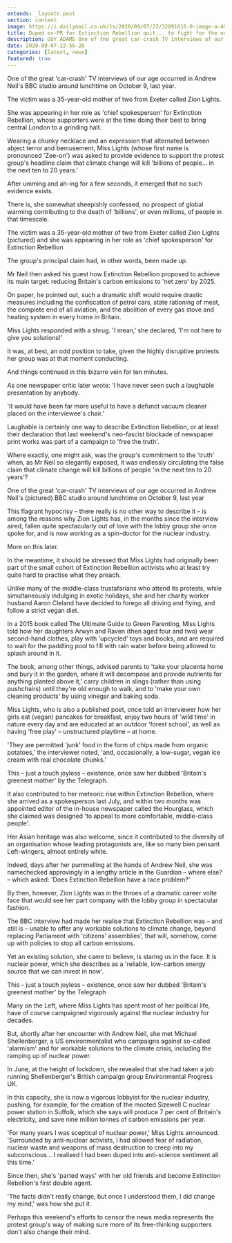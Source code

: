 ```yaml
---
extends: _layouts.post
section: content
image: https://i.dailymail.co.uk/1s/2020/09/07/22/32891616-0-image-a-49_1599513742246.jpg 
title: Duped ex-PR for Extinction Rebellion quit... to fight for the nuclear industry, writes GUY ADAMS  
description: GUY ADAMS One of the great car-crash TV interviews of our age occurred in Andrew Neils BBC studio around lunchtime on October 9, last year. 
date: 2020-09-07-22-56-26 
categories: [latest, news] 
featured: true 
--- 
```

One of the great 'car-crash' TV interviews of our age occurred in Andrew Neil's BBC studio around lunchtime on October 9, last year. 

The victim was a 35-year-old mother of two from Exeter called Zion Lights.

She was appearing in her role as 'chief spokesperson' for Extinction Rebellion, whose supporters were at the time doing their best to bring central London to a grinding halt.

Wearing a chunky necklace and an expression that alternated between abject terror and bemusement, Miss Lights (whose first name is pronounced 'Zee-on') was asked to provide evidence to support the protest group's headline claim that climate change will kill 'billions of people... in the next ten to 20 years.'

After umming and ah-ing for a few seconds, it emerged that no such evidence exists. 

There is, she somewhat sheepishly confessed, no prospect of global warming contributing to the death of 'billions', or even millions, of people in that timescale. 

The victim was a 35-year-old mother of two from Exeter called Zion Lights (pictured) and she was appearing in her role as 'chief spokesperson' for Extinction Rebellion

The group's principal claim had, in other words, been made up.

Mr Neil then asked his guest how Extinction Rebellion proposed to achieve its main target: reducing Britain's carbon emissions to 'net zero' by 2025.

On paper, he pointed out, such a dramatic shift would require drastic measures including the confiscation of petrol cars, state rationing of meat, the complete end of all aviation, and the abolition of every gas stove and heating system in every home in Britain.

Miss Lights responded with a shrug. 'I mean,' she declared, 'I'm not here to give you solutions!' 

It was, at best, an odd position to take, given the highly disruptive protests her group was at that moment conducting.

And things continued in this bizarre vein for ten minutes. 

As one newspaper critic later wrote: 'I have never seen such a laughable presentation by anybody. 

'It would have been far more useful to have a defunct vacuum cleaner placed on the interviewee's chair.'

Laughable is certainly one way to describe Extinction Rebellion, or at least their declaration that last weekend's neo-fascist blockade of newspaper print works was part of a campaign to 'free the truth'.

Where exactly, one might ask, was the group's commitment to the 'truth' when, as Mr Neil so elegantly exposed, it was endlessly circulating the false claim that climate change will kill billions of people 'in the next ten to 20 years'?

One of the great 'car-crash' TV interviews of our age occurred in Andrew Neil's (pictured) BBC studio around lunchtime on October 9, last year

This flagrant hypocrisy – there really is no other way to describe it – is among the reasons why Zion Lights has, in the months since the interview aired, fallen quite spectacularly out of love with the lobby group she once spoke for, and is now working as a spin-doctor for the nuclear industry.

More on this later.   

In the meantime, it should be stressed that Miss Lights had originally been part of the small cohort of Extinction Rebellion activists who at least try quite hard to practise what they preach.

Unlike many of the middle-class trustafarians who attend its protests, while simultaneously indulging in exotic holidays, she and her charity worker husband Aaron Cleland have decided to forego all driving and flying, and follow a strict vegan diet.

In a 2015 book called The Ultimate Guide to Green Parenting, Miss Lights told how her daughters Arwyn and Raven (then aged four and two) wear second-hand clothes, play with 'upcycled' toys and books, and are required to wait for the paddling pool to fill with rain water before being allowed to splash around in it.

The book, among other things, advised parents to 'take your placenta home and bury it in the garden, where it will decompose and provide nutrients for anything planted above it,' carry children in slings (rather than using pushchairs) until they're old enough to walk, and to 'make your own cleaning products' by using vinegar and baking soda.

Miss Lights, who is also a published poet, once told an interviewer how her girls eat (vegan) pancakes for breakfast, enjoy two hours of 'wild time' in nature every day and are educated at an outdoor 'forest school', as well as having 'free play' – unstructured playtime – at home.

'They are permitted 'junk' food in the form of chips made from organic potatoes,' the interviewer noted, 'and, occasionally, a low-sugar, vegan ice cream with real chocolate chunks.'

This – just a touch joyless – existence, once saw her dubbed 'Britain's greenest mother' by the Telegraph.

It also contributed to her meteoric rise within Extinction Rebellion, where she arrived as a spokesperson last July, and within two months was appointed editor of the in-house newspaper called the Hourglass, which she claimed was designed 'to appeal to more comfortable, middle-class people'.

Her Asian heritage was also welcome, since it contributed to the diversity of an organisation whose leading protagonists are, like so many bien pensant Left-wingers, almost entirely white.

Indeed, days after her pummelling at the hands of Andrew Neil, she was namechecked approvingly in a lengthy article in the Guardian – where else? – which asked: 'Does Extinction Rebellion have a race problem?'

By then, however, Zion Lights was in the throes of a dramatic career volte face that would see her part company with the lobby group in spectacular fashion.

The BBC interview had made her realise that Extinction Rebellion was – and still is – unable to offer any workable solutions to climate change, beyond replacing Parliament with 'citizens' assemblies', that will, somehow, come up with policies to stop all carbon emissions.

Yet an existing solution, she came to believe, is staring us in the face. It is nuclear power, which she describes as a 'reliable, low-carbon energy source that we can invest in now'.

This – just a touch joyless – existence, once saw her dubbed 'Britain's greenest mother' by the Telegraph

Many on the Left, where Miss Lights has spent most of her political life, have of course campaigned vigorously against the nuclear industry for decades.

But, shortly after her encounter with Andrew Neil, she met Michael Shellenberger, a US environmentalist who campaigns against so-called 'alarmism' and for workable solutions to the climate crisis, including the ramping up of nuclear power.

In June, at the height of lockdown, she revealed that she had taken a job running Shellenberger's British campaign group Environmental Progress UK.

In this capacity, she is now a vigorous lobbyist for the nuclear industry, pushing, for example, for the creation of the mooted Sizewell C nuclear power station in Suffolk, which she says will produce 7 per cent of Britain's electricity, and save nine million tonnes of carbon emissions per year.

'For many years I was sceptical of nuclear power,' Miss Lights announced. 'Surrounded by anti-nuclear activists, I had allowed fear of radiation, nuclear waste and weapons of mass destruction to creep into my subconscious... I realised I had been duped into anti-science sentiment all this time.'

Since then, she's 'parted ways' with her old friends and become Extinction Rebellion's first double agent.

'The facts didn't really change, but once I understood them, I did change my mind,' was how she put it.

Perhaps this weekend's efforts to censor the news media represents the protest group's way of making sure more of its free-thinking supporters don't also change their mind.

